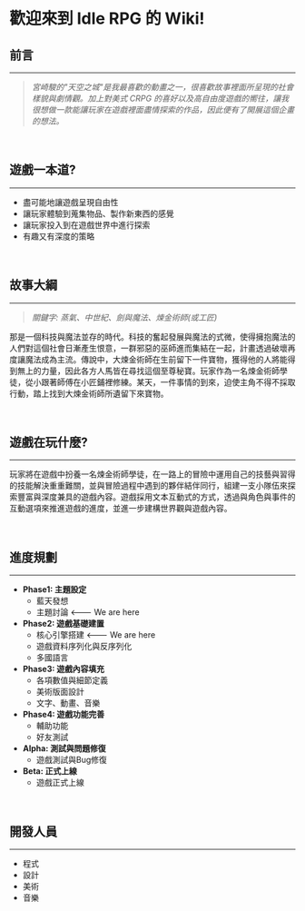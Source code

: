 # 歡迎來到 Idle RPG 的 Wiki!

## 前言
-------

> *宮崎駿的"天空之城"是我最喜歡的動畫之一，很喜歡故事裡面所呈現的社會樣貌與劇情觀。加上對美式 CRPG 的喜好以及高自由度遊戲的嚮往，讓我很想做一款能讓玩家在遊戲裡面盡情探索的作品，因此便有了開展這個企畫的想法。*

</br>

## 遊戲一本道?
-------------

- 盡可能地讓遊戲呈現自由性
- 讓玩家體驗到蒐集物品、製作新東西的感覺
- 讓玩家投入到在遊戲世界中進行探索
- 有趣又有深度的策略

</br>

## 故事大綱
-----------

> *關鍵字: 蒸氣、中世紀、劍與魔法、煉金術師(或工匠)*

那是一個科技與魔法並存的時代。科技的奮起發展與魔法的式微，使得擁抱魔法的人們對這個社會日漸產生恨意，一群邪惡的巫師進而集結在一起，計畫透過破壞再度讓魔法成為主流。傳說中，大煉金術師在生前留下一件寶物，獲得他的人將能得到無上的力量，因此各方人馬皆在尋找這個至尊秘寶。玩家作為一名煉金術師學徒，從小跟著師傅在小匠鋪裡修練。某天，一件事情的到來，迫使主角不得不採取行動，踏上找到大煉金術師所遺留下來寶物。

</br>

## 遊戲在玩什麼?
---------------

玩家將在遊戲中扮養一名煉金術師學徒，在一路上的冒險中運用自己的技藝與習得的技能解決重重難關，並與冒險過程中遇到的夥伴結伴同行，組建一支小隊伍來探索豐富與深度兼具的遊戲內容。遊戲採用文本互動式的方式，透過與角色與事件的互動選項來推進遊戲的進度，並進一步建構世界觀與遊戲內容。

</br>

## 進度規劃
-----------

- **Phase1: 主題設定**
    + 藍天發想
    + 主題討論 <--- We are here
- **Phase2: 遊戲基礎建置** 
    + 核心引擎搭建 <--- We are here
    + 遊戲資料序列化與反序列化
    + 多國語言
- **Phase3: 遊戲內容填充**
    + 各項數值與細節定義
    + 美術版面設計
    + 文字、動畫、音樂
- **Phase4: 遊戲功能完善**
    + 輔助功能
    + 好友測試
- **Alpha: 測試與問題修復**
    + 遊戲測試與Bug修復
- **Beta: 正式上線**
    + 遊戲正式上線

</br>

## 開發人員
----------

  - 程式
  - 設計
  - 美術
  - 音樂